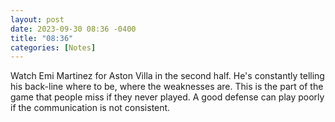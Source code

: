 ```yaml
---
layout: post
date: 2023-09-30 08:36 -0400
title: "08:36"
categories: [Notes]
---
```


Watch Emi Martinez for Aston Villa in the second half. He's constantly telling his back-line where to be, where the weaknesses are. This is the part of the game that people miss if they never played. A good defense can play poorly if the communication is not consistent.